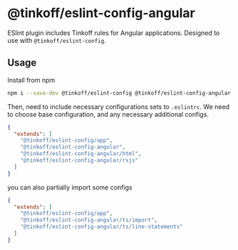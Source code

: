 # @tinkoff/eslint-config-angular

ESlint plugin includes Tinkoff rules for Angular applications. Designed to use with `@tinkoff/eslint-config`.

## Usage

Install from npm

```bash
npm i --save-dev @tinkoff/eslint-config @tinkoff/eslint-config-angular
```

Then, need to include necessary configurations sets to `.eslintrc`. We need to choose base configuration, and any
necessary additional configs.

```json
{
  "extends": [
    "@tinkoff/eslint-config/app",
    "@tinkoff/eslint-config-angular",
    "@tinkoff/eslint-config-angular/html",
    "@tinkoff/eslint-config-angular/rxjs"
  ]
}
```

you can also partially import some configs

```json
{
  "extends": [
    "@tinkoff/eslint-config/app",
    "@tinkoff/eslint-config-angular/ts/import",
    "@tinkoff/eslint-config-angular/ts/line-statements"
  ]
}
```

